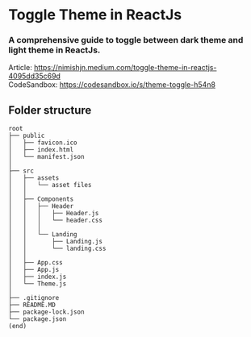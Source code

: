 # Toggle Theme in ReactJs
### A comprehensive guide to toggle between dark theme and light theme in ReactJs.
Article: https://nimishjn.medium.com/toggle-theme-in-reactjs-4095dd35c69d  
CodeSandbox: https://codesandbox.io/s/theme-toggle-h54n8

## Folder structure
```
root
├── public
│   ├── favicon.ico
│   ├── index.html
│   └── manifest.json
│
├── src
│   ├── assets
│   │   └── asset files
│   │
│   ├── Components
│   │   ├── Header
│   │   │   ├── Header.js
│   │   │   └── header.css
│   │   │
│   │   └── Landing
│   │       ├── Landing.js
│   │       └── landing.css
│   │
│   ├── App.css
│   ├── App.js
│   ├── index.js
│   └── Theme.js
│
├── .gitignore
├── README.MD
├── package-lock.json
└── package.json
(end)
```
